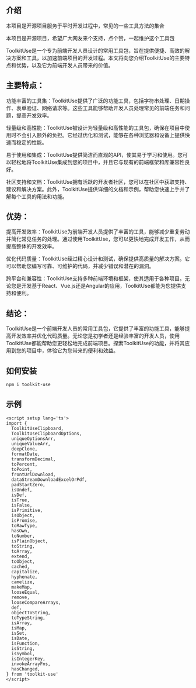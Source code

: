 ## 介绍
本项目是开源项目服务于平时开发过程中，常见的一些工具方法的集合

本项目是开源项目，希望广大网友来个支持，点个赞，一起维护这个工具包

ToolkitUse是一个专为前端开发人员设计的常用工具包，旨在提供便捷、高效的解决方案和工具，以加速前端项目的开发过程。本文将向您介绍ToolkitUse的主要特点和优势，以及它为前端开发人员带来的价值。

## 主要特点：

功能丰富的工具集：ToolkitUse提供了广泛的功能工具，包括字符串处理、日期操作、表单验证、网络请求等。这些工具能够帮助开发人员处理常见的前端任务和问题，提高开发效率。

轻量级和高性能：ToolkitUse被设计为轻量级和高性能的工具包，确保在项目中使用时不会引入额外的负担。它经过优化和测试，能够在各种浏览器和设备上提供快速而稳定的性能。

易于使用和集成：ToolkitUse提供简洁而直观的API，使其易于学习和使用。您可以轻松地将ToolkitUse集成到您的项目中，并且它与现有的前端框架和库兼容性良好。

社区支持和文档：ToolkitUse拥有活跃的开发者社区，您可以在社区中获取支持、建议和解决方案。此外，ToolkitUse提供详细的文档和示例，帮助您快速上手并了解每个工具的用法和功能。

## 优势：

提高开发效率：ToolkitUse为前端开发人员提供了丰富的工具，能够减少重复劳动并简化常见任务的处理。通过使用ToolkitUse，您可以更快地完成开发工作，从而提高整体的开发效率。

优化代码质量：ToolkitUse经过精心设计和测试，确保提供高质量的解决方案。它可以帮助您编写可靠、可维护的代码，并减少错误和潜在的漏洞。

跨平台和兼容性：ToolkitUse支持多种前端环境和框架，使其适用于各种项目。无论您是开发基于React、Vue.js还是Angular的应用，ToolkitUse都能为您提供支持和便利。

## 结论：
ToolkitUse是一个前端开发人员的常用工具包，它提供了丰富的功能工具，能够提高开发效率并优化代码质量。无论您是初学者还是经验丰富的开发人员，使用ToolkitUse都能帮助您更轻松地完成前端项目。探索ToolkitUse的功能，并将其应用到您的项目中，体验它为您带来的便利和效益。

## 如何安装

```bash
npm i toolkit-use
```


## 示例
```vue
<script setup lang='ts'>
import { 
  ToolkitUseClipboard,
  ToolkitUseClipboardOptions,
  uniqueOptionsArr,
  uniqueValueArr,
  deepClone,
  formatDate,
  transformDecimal, 
  toPercent, 
  toPoint,
  frontUrlDownload, 
  dataStreamDownloadExcelOrPdf,
  padStartZero,
  isUndef,
  isDef,
  isTrue,
  isFalse,
  isPrimitive,
  isObject,
  isPromise,
  toRawType,
  hasOwn,
  toNumber,
  isPlainObject,
  toString,
  toArray,
  extend,
  toObject,
  cached,
  capitalize,
  hyphenate,
  camelize,
  makeMap,
  looseEqual,
  remove,
  looseCompareArrays,
  def,
  objectToString,
  toTypeString,
  isArray,
  isMap,
  isSet,
  isDate,
  isFunction,
  isString,
  isSymbol,
  isIntegerKey,
  invokeArrayFns,
  hasChanged,
} from 'toolkit-use'
</script>
```